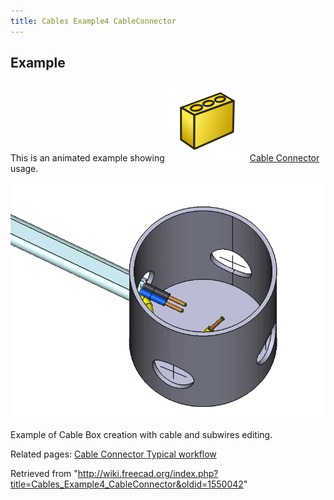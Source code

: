```yaml
---
title: Cables Example4 CableConnector
---
```


## Example

This is an animated example showing ![](/src/assets/images/Cables_CableConnector.svg) [Cable Connector](/Cables_CableConnector "Cables CableConnector") usage.

![](/src/assets/images/Cables_CableConnector_Example2.gif)

Example of Cable Box creation with cable and subwires editing.

Related pages: [Cable Connector Typical workflow](/Cables_CableConnector#Typical_workflow "Cables CableConnector")

Retrieved from "<http://wiki.freecad.org/index.php?title=Cables_Example4_CableConnector&oldid=1550042>"
